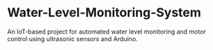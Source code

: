 # Water-Level-Monitoring-System
An IoT-based project for automated water level monitoring and motor control using ultrasonic sensors and Arduino.
